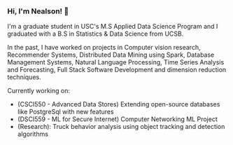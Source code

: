 ### Hi, I'm Nealson! 👋

I'm a graduate student in USC's M.S Applied Data Science Program and I graduated with a B.S in Statistics & Data Science from UCSB. <br>

In the past, I have worked on projects in Computer vision research, Recommender Systems, Distributed Data Mining using Spark, Database Management Systems, Natural Language Processing, Time Series Analysis and Forecasting, Full Stack Software Development and dimension reduction techniques.

Currently working on:
- (CSCI550 - Advanced Data Stores) Extending open-source databases like PostgreSql with new features
- (DSCI559 - ML for Secure Internet) Computer Networking ML Project
- (Research): Truck behavior analysis using object tracking and detection algorithms
